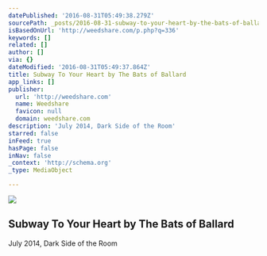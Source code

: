 ```yaml
---
datePublished: '2016-08-31T05:49:38.279Z'
sourcePath: _posts/2016-08-31-subway-to-your-heart-by-the-bats-of-ballard.md
isBasedOnUrl: 'http://weedshare.com/p.php?q=336'
keywords: []
related: []
author: []
via: {}
dateModified: '2016-08-31T05:49:37.864Z'
title: Subway To Your Heart by The Bats of Ballard
app_links: []
publisher:
  url: 'http://weedshare.com'
  name: Weedshare
  favicon: null
  domain: weedshare.com
description: 'July 2014, Dark Side of the Room'
starred: false
inFeed: true
hasPage: false
inNav: false
_context: 'http://schema.org'
_type: MediaObject

---
```

<article style=""><img src="https://imgflo.herokuapp.com/graph/2b2431f8e7ba7b0/7f97c27dabff909fd1ff683b5d26dc15/noop.png?input=http%3A%2F%2Fweedshare.com%2Fuploads%2F5%2Fsubwaytoyourheart-cover.png" /><h1>Subway To Your Heart by The Bats of Ballard</h1></article>

July 2014, Dark Side of the Room
